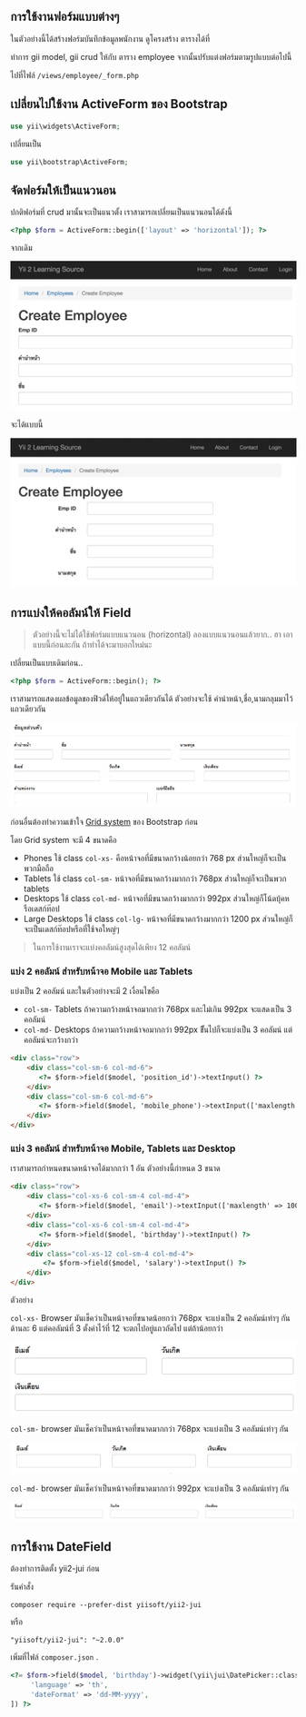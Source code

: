 การใช้งานฟอร์มแบบต่างๆ
-----------------------------------
ในตัวอย่างนี้ได้สร้างฟอร์มบันทึกข้อมูลพนักงาน ดูโครงสร้าง ตารางได้ที่

ทำการ gii model, gii crud ให้กับ ตาราง employee จากนั้นปรับแต่งฟอร์มตามรูปแบบต่อไปนี้

ไปที่ไฟล์ `/views/employee/_form.php`

## เปลี่ยนไปใช้งาน ActiveForm ของ Bootstrap

```php
use yii\widgets\ActiveForm;
```
เปลี่ยนเป็น

```php
use yii\bootstrap\ActiveForm;
```

## จัดฟอร์มให้เป็นแนวนอน
ปกติฟอร์มที่ crud มานั้นจะเป็นแนวตั้ง เราสามารถเปลี่ยนเป็นแนวนอนได้ดังนี้
```php
<?php $form = ActiveForm::begin(['layout' => 'horizontal']); ?>
```
จากเดิม

![vertical](/images/vertical.png)

จะได้แบบนี้

![vertical](/images/horizontal.png)

## การแบ่งให้คอลัมน์ให้ Field
> ตัวอย่างนี้จะไม่ได้ใช้ฟอร์มแบบแนวนอน (horizontal) ลองแบบแนวนอนแล้วยาก.. ฮา เอาแบบนี้ก่อนละกัน ถ้าทำได้จะมาบอกใหม่นะ

เปลี่ยนเป็นแบบเดิมก่อน..
```php
<?php $form = ActiveForm::begin(); ?>
```

เราสามารถแสดงผลข้อมูลของฟิวด์ให้อยู่ในแถวเดียวกันได้ ตัวอย่างจะใช้ คำนำหน้า,ชื่อ,นามกลุมมาไว้แถวเดียวกัน

![แถวเดียวกัน](/images/form-inline.png)

ก่อนอื่นต้องทำความเข้าใจ [Grid system](http://getbootstrap.com/css/#grid) ของ Bootstrap ก่อน

โดย Grid system จะมี 4 ขนาดคือ
- Phones  ใช้ class `col-xs-` คือหน้าจอที่มีขนาดกว้างน้อยกว่า 768 px ส่วนใหญ่ก็จะเป็นพวกมือถือ
- Tablets  ใช้ class `col-sm-` หน้าจอที่มีขนาดกว้างมากกว่า 768px ส่วนใหญ่ก็จะเป็นพวก tablets
- Desktops  ใช้ class `col-md-` หน้าจอที่มีขนาดกว้างมากกว่า 992px  ส่วนใหญ่ก็โน้ดบุ้คหรือเดสก์ท๊อป
- Large Desktops  ใช้ class `col-lg-`  หน้าจอที่มีขนาดกว้างมากกว่า 1200 px ส่วนใหญ่ก็จะเป็นเดสก์ท๊อปหรือที่ใช้จอใหญ่ๆ

> ในการใช้งานเราจะแบ่งคอลัมน์สูงสุดได้เพียง 12 คอลัมน์

### แบ่ง 2 คอลัมน์ สำหรับหน้าจอ  Mobile และ Tablets

แบ่งเป็น 2 คอลัมน์ และในตัวอย่างจะมี 2 เงื่อนไขคือ
-  `col-sm-` Tablets ถ้าความกว้างหน้าจอมากกว่า 768px และไม่เกิน 992px จะแสดงเป็น 3 คอลัมน์
- `col-md-` Desktops ถ้าความกว้างหน้าจอมากกว่า 992px ขึั้นไปก็จะแบ่งเป็น 3 คอลัมน์ แต่คอลัมน์จะกว้างกว่า

```html
<div class="row">
    <div class="col-sm-6 col-md-6">
       <?= $form->field($model, 'position_id')->textInput() ?>
    </div>
    <div class="col-sm-6 col-md-6">
       <?= $form->field($model, 'mobile_phone')->textInput(['maxlength' => 20]) ?>
    </div>
</div>
```

### แบ่ง 3 คอลัมน์ สำหรับหน้าจอ Mobile, Tablets และ Desktop

เราสามารถกำหนดขนาดหน้าจอได้มากกว่า 1 อัน ตัวอย่างนี้กำหนด 3 ขนาด

```html
<div class="row">
    <div class="col-xs-6 col-sm-4 col-md-4">
       <?= $form->field($model, 'email')->textInput(['maxlength' => 100]) ?>
    </div>
    <div class="col-xs-6 col-sm-4 col-md-4">
       <?= $form->field($model, 'birthday')->textInput() ?>
    </div>
    <div class="col-xs-12 col-sm-4 col-md-4">
        <?= $form->field($model, 'salary')->textInput() ?>
    </div>
</div>
```

ตัวอย่าง

`col-xs-`  Browser มันเช็คว่าเป็นหน้าจอที่ขนาดน้อยกว่า 768px จะแบ่งเป็น 2 คอลัมน์เท่าๆ กันด้านละ 6 แต่คอลัมน์ที่ 3 ตั้งค่าไว้ที่ 12 จะตกไปอยู่แถวถัดไป
แต่ถ้าน้อยกว่า

![3 column](/images/3-1.png)

`col-sm-` browser มันเช็คว่าเป็นหน้าจอที่ขนาดมากกว่า 768px จะแบ่งเป็น 3 คอลัมน์เท่าๆ กัน

![3 column](/images/3.png)

 `col-md-` browser มันเช็คว่าเป็นหน้าจอที่ขนาดมากกว่า 992px จะแบ่งเป็น 3 คอลัมน์เท่าๆ กัน

 ![3 column](/images/3-full.png)


 ## การใช้งาน DateField

ต้องทำการติดตั้ง yii2-jui ก่อน

รันคำสั่ง

```
composer require --prefer-dist yiisoft/yii2-jui
```
หรือ

```
"yiisoft/yii2-jui": "~2.0.0"
```

เพิ่มที่ไฟล์ `composer.json` .


 ```php
 <?= $form->field($model, 'birthday')->widget(\yii\jui\DatePicker::classname(), [
      'language' => 'th',
      'dateFormat' => 'dd-MM-yyyy',
]) ?>

```
